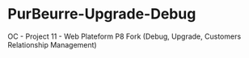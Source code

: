 # PurBeurre-Upgrade-Debug
OC - Project 11 - Web Plateform P8 Fork (Debug, Upgrade, Customers Relationship Management)
